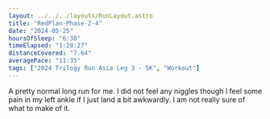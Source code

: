 ```yaml
---
layout: ../../../layouts/RunLayout.astro
title: "RedPlan-Phase-2-4"
date: "2024-05-25"
hoursOfSleep: "6:30"
timeElapsed: "1:28:27"
distanceCovered: "7.64"
averagePace: "11:35"
tags: ["2024 Trilogy Run Asia Leg 3 - 5K", "Workout"]
---
```


A pretty normal long run for me. I did not feel any niggles though I feel some pain in my left ankle if I just land a bit awkwardly. I am not really sure of what to make of it.
